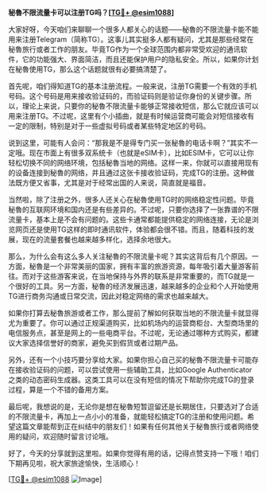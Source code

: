 **秘魯不限流量卡可以注册TG吗？[[TG💪+ @esim1088](https://t.me/s/esim1088)]**

大家好呀，今天咱们来聊聊一个很多人都关心的话题——秘魯的不限流量卡能不能用来注册Telegram（简称TG）。这事儿其实挺多人都有疑问，尤其是那些经常在秘魯旅行或者工作的朋友。毕竟TG作为一个全球范围内都非常受欢迎的通讯软件，它的功能强大、界面简洁，而且还能保护用户的隐私安全。所以，如果你计划在秘魯使用TG，那么这个话题就很有必要搞清楚了。

首先呢，咱们得知道TG的基本注册流程。一般来说，注册TG需要一个有效的手机号码。这个号码是用来接收验证码的，而验证码则是验证你身份的关键步骤。所以，理论上来说，只要你的秘魯不限流量卡能够正常接收短信，那么它就应该可以用来注册TG。不过呢，这里有个小插曲，就是有时候运营商可能会对短信接收有一定的限制，特别是对于一些虚拟号码或者某些特定地区的号码。

说到这里，可能有人会问：“那我是不是得专门买一张秘魯的电话卡啊？”其实不一定哦。现在市面上有很多双系统卡（也就是eSIM卡），比如ESIM卡，它可以让你轻松切换不同的网络环境，包括秘魯当地的网络。这样一来，你就可以直接用现有的设备连接到秘魯的网络，并且通过这张卡接收验证码，完成TG的注册。这种做法既方便又省事，尤其是对于经常出国的人来说，简直就是福音。

当然啦，除了注册之外，很多人还关心在秘魯使用TG时的网络稳定性问题。毕竟秘魯的互联网环境和国内还是有些差异的。不过呢，只要你选择了一张靠谱的不限流量卡，基本上是不会有问题的。这些卡通常都能提供稳定的网络连接，无论是浏览网页还是使用TG这样的即时通讯软件，体验都会很不错。而且，随着科技的发展，现在的流量套餐也越来越多样化，选择余地很大。

那么，为什么会有这么多人关注秘魯的不限流量卡呢？其实这背后有几个原因。一方面，秘魯是一个非常美丽的国家，拥有丰富的旅游资源，每年吸引着大量游客前往。而对于这些游客来说，在当地保持与外界的联系是非常重要的，而TG就是一个很好的工具。另一方面，秘魯的经济发展迅速，越来越多的企业和个人开始使用TG进行商务沟通或日常交流，因此对稳定网络的需求也越来越大。

如果你打算去秘魯旅游或者工作，那么提前了解如何获取当地的不限流量卡就显得尤为重要了。你可以通过正规渠道购买，比如机场内的运营商柜台、大型商场里的电信服务点，甚至是网上的一些电商平台。不过呢，无论通过哪种方式购买，都建议大家选择信誉好的商家，避免买到假货或者过期产品。

另外，还有一个小技巧要分享给大家。如果你担心自己买的秘魯不限流量卡可能存在接收验证码的问题，可以尝试使用一些辅助工具，比如Google Authenticator之类的动态密码生成器。这类工具可以在没有短信的情况下帮助你完成TG的登录过程，算是一个不错的备用方案。

最后呢，我想说的是，无论你是想在秘魯短暂逗留还是长期居住，只要选对了合适的不限流量卡，再加上一点小小的准备，就能轻松搞定TG的注册和使用问题。希望这篇文章能帮到正在纠结中的朋友们！如果有任何其他关于秘魯旅行或者网络使用的疑问，欢迎随时留言讨论哦。

好了，今天的分享就到这里啦。如果你觉得有用的话，记得点赞支持一下哦！咱们下期再见啦，祝大家旅途愉快，生活顺心！

[[TG💪+ @esim1088](https://t.me/s/esim1088) ![Image](https://i.postimg.cc/4NQfJmqS/Snipaste-2025-05-13-00-14-12.png)]